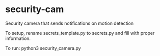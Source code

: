 # security-cam
Security camera that sends notifications on motion detection

To setup, rename secrets_template.py to secrets.py and fill with proper information.

To run:
  python3 security_camera.py
